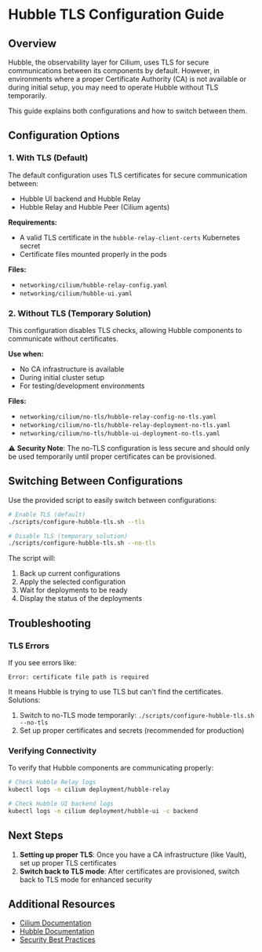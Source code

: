 # Hubble TLS Configuration Guide

## Overview

Hubble, the observability layer for Cilium, uses TLS for secure communications between its components by default. However, in environments where a proper Certificate Authority (CA) is not available or during initial setup, you may need to operate Hubble without TLS temporarily.

This guide explains both configurations and how to switch between them.

## Configuration Options

### 1. With TLS (Default)

The default configuration uses TLS certificates for secure communication between:
- Hubble UI backend and Hubble Relay
- Hubble Relay and Hubble Peer (Cilium agents)

**Requirements:**
- A valid TLS certificate in the `hubble-relay-client-certs` Kubernetes secret
- Certificate files mounted properly in the pods

**Files:**
- `networking/cilium/hubble-relay-config.yaml`
- `networking/cilium/hubble-ui.yaml`

### 2. Without TLS (Temporary Solution)

This configuration disables TLS checks, allowing Hubble components to communicate without certificates.

**Use when:**
- No CA infrastructure is available
- During initial cluster setup
- For testing/development environments

**Files:**
- `networking/cilium/no-tls/hubble-relay-config-no-tls.yaml`
- `networking/cilium/no-tls/hubble-relay-deployment-no-tls.yaml`
- `networking/cilium/no-tls/hubble-ui-deployment-no-tls.yaml`

⚠️ **Security Note**: The no-TLS configuration is less secure and should only be used temporarily until proper certificates can be provisioned.

## Switching Between Configurations

Use the provided script to easily switch between configurations:

```bash
# Enable TLS (default)
./scripts/configure-hubble-tls.sh --tls

# Disable TLS (temporary solution)
./scripts/configure-hubble-tls.sh --no-tls
```

The script will:
1. Back up current configurations
2. Apply the selected configuration
3. Wait for deployments to be ready
4. Display the status of the deployments

## Troubleshooting

### TLS Errors

If you see errors like:

```
Error: certificate file path is required
```

It means Hubble is trying to use TLS but can't find the certificates. Solutions:

1. Switch to no-TLS mode temporarily: `./scripts/configure-hubble-tls.sh --no-tls`
2. Set up proper certificates and secrets (recommended for production)

### Verifying Connectivity

To verify that Hubble components are communicating properly:

```bash
# Check Hubble Relay logs
kubectl logs -n cilium deployment/hubble-relay

# Check Hubble UI backend logs
kubectl logs -n cilium deployment/hubble-ui -c backend
```

## Next Steps

1. **Setting up proper TLS**: Once you have a CA infrastructure (like Vault), set up proper TLS certificates
2. **Switch back to TLS mode**: After certificates are provisioned, switch back to TLS mode for enhanced security

## Additional Resources

- [Cilium Documentation](https://docs.cilium.io/)
- [Hubble Documentation](https://docs.cilium.io/en/stable/gettingstarted/hubble/)
- [Security Best Practices](docs/security-strategy.md)
